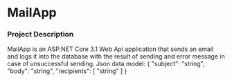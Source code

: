 # MailApp
### Project Description
MailApp is an ASP.NET Core 3.1 Web Api application that sends an email and logs it into the database with the result of sending and error message in case of unsuccessful sending.
Json data model:
{
  "subject": "string",
  "body": "string",
  "recipients": [ "string" ]
}